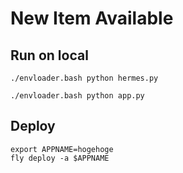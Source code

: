 # New Item Available


## Run on local

```
./envloader.bash python hermes.py
```

```
./envloader.bash python app.py
```


## Deploy

```
export APPNAME=hogehoge
fly deploy -a $APPNAME
```

